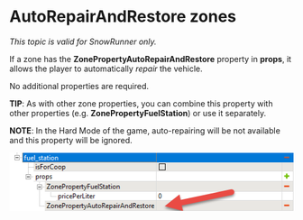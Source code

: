 # AutoRepairAndRestore zones

*This topic is valid for SnowRunner only.*

If a zone has the **ZonePropertyAutoRepairAndRestore** property in **props**, it allows the player to automatically *repair* the vehicle. 

No additional properties are required.

**TIP**: As with other zone properties, you can combine this property with other properties (e.g. **ZonePropertyFuelStation**) or use it separately.

**NOTE**: In the Hard Mode of the game, auto-repairing will be not available and this property will be ignored.

![](./media/image207.png)

